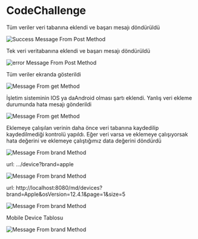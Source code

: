 # CodeChallenge
Tüm veriler veri tabanına eklendi ve başarı mesajı döndürüldü

![Success Message From Post Method](https://github.com/fehimecapar/CodeChallenge/blob/development/Images/saveAll_post.png)

Tek veri veritabanına eklendi ve başarı mesajı döndürüldü 

![error Message From Post Method](https://github.com/fehimecapar/CodeChallenge/blob/development/Images/save_post.png)

Tüm veriler ekranda gösterildi

![Message From get Method](https://github.com/fehimecapar/CodeChallenge/blob/development/Images/getAll.png)

İşletim sisteminin IOS ya daAndroid olması şartı eklendi. Yanlış veri ekleme durumunda hata mesajı gönderildi

![Message From get Method](https://github.com/fehimecapar/CodeChallenge/blob/development/Images/post_error.png)

Eklemeye çalışılan verinin daha önce veri tabanına kaydedilip kaydedilmediği kontrolü yapıldı. Eğer veri varsa ve eklemeye çalışıyorsak hata değerini ve eklemeye çalıştığımız data değerini döndürdü

![Message From brand Method](https://github.com/fehimecapar/CodeChallenge/blob/development/Images/already_has_been_added.png)

url: .../device?brand=apple

![Message From brand Method](https://github.com/fehimecapar/CodeChallenge/blob/development/Images/device_brand.png)


url: http://localhost:8080/md/devices?brand=Apple&osVersion=12.4.1&page=1&size=5

![Message From brand Method](https://github.com/fehimecapar/CodeChallenge/blob/development/Images/listed_data_b_o_p.png)

Mobile Device Tablosu

![Message From brand Method](https://github.com/fehimecapar/CodeChallenge/blob/development/Images/mobile_device_table.png)



